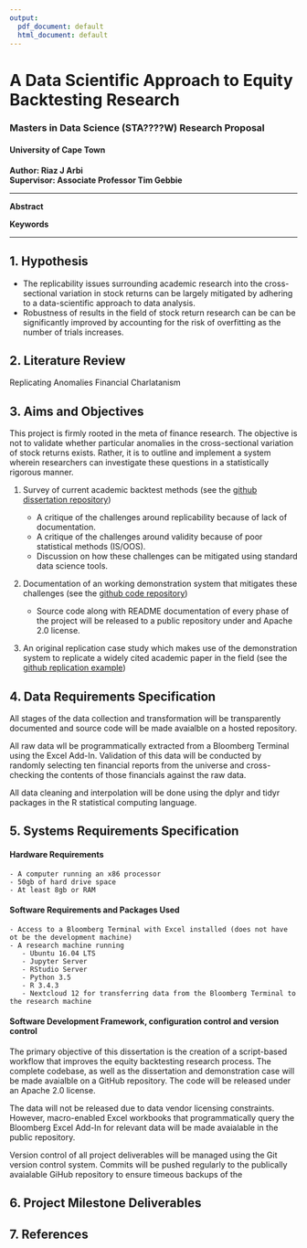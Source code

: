 ```yaml
---
output:
  pdf_document: default
  html_document: default
---
```

# A Data Scientific Approach to Equity Backtesting Research


### Masters in Data Science (STA????W) Research Proposal
#### University of Cape Town

__Author: Riaz J Arbi__  
__Supervisor: Associate Professor Tim Gebbie__  

___________________________________________________

__Abstract__

__Keywords__  
___________________________________________________

## 1. Hypothesis
- The replicability issues surrounding academic research into the cross-sectional variation in stock returns can be largely mitigated by adhering to a data-scientific approach to data analysis.
- Robustness of results in the field of stock return research can be can be significantly improved by accounting for the risk of overfitting as the number of trials increases.


## 2. Literature Review
Replicating Anomalies
Financial Charlatanism


## 3. Aims and Objectives
This project is firmly rooted in the meta of finance research. The objective is not to validate whether particular anomalies in the cross-sectional variation of stock returns exists. Rather, it is to outline and implement a system wherein researchers can investigate these questions in a statistically rigorous manner.

1. Survey of current academic backtest methods (see the [github dissertation repository](https://github.com/riazarbi/dissertation))
   - A critique of the challenges around replicability because of lack of documentation.  
   - A critique of the challenges around validity because of poor statistical methods (IS/OOS).
   - Discussion on how these challenges can be mitigated using standard data science tools.

2. Documentation of an working demonstration system that mitigates these challenges (see the [github code repository](https://github.com/riazarbi/backtest_workflow)) 
   - Source code along with README documentation of every phase of the project will be released to a public repository under and Apache 2.0 license.

3. An original replication case study which makes use of the demonstration system to replicate a widely cited academic paper in the field (see the [github replication example](https://github.com/riazarbi/backtest_workflow/4_backtests/))

## 4. Data Requirements Specification
All stages of the data collection and transformation will be transparently documented and source code will be made avaialble on a hosted repository.

All raw data wll be programmatically extracted from a Bloomberg Terminal using the Excel Add-In. Validation of this data will be conducted by randomly selecting ten financial reports from the universe and cross-checking the contents of those financials against the raw data.

All data cleaning and interpolation will be done using the dplyr and tidyr packages in the R statistical computing language. 

## 5. Systems Requirements Specification
#### Hardware Requirements  
    - A computer running an x86 processor
    - 50gb of hard drive space
    - At least 8gb or RAM

#### Software Requirements and Packages Used
    - Access to a Bloomberg Terminal with Excel installed (does not have ot be the development machine)
    - A research machine running
       - Ubuntu 16.04 LTS
       - Jupyter Server
       - RStudio Server
       - Python 3.5
       - R 3.4.3
       - Nextcloud 12 for transferring data from the Bloomberg Terminal to the research machine
       
#### Software Development Framework, configuration control and version control  
The primary objective of this dissertation is the creation of a script-based workflow that improves the equity backtesting research process. The complete codebase, as well as the dissertation and demonstration case will be made avaialble on a GitHub repository. The code will be released under an Apache 2.0 license.

The data will not be released due to data vendor licensing constraints. However, macro-enabled Excel workbooks that programmatically query the Bloomberg Excel Add-In for relevant data will be made avaialable in the public repository.

Version control of all project deliverables will be managed using the Git version control system. Commits will be pushed regularly to the publically avaialable GiHub repository to ensure timeous backups of the 


## 6. Project Milestone Deliverables



## 7. References
 
